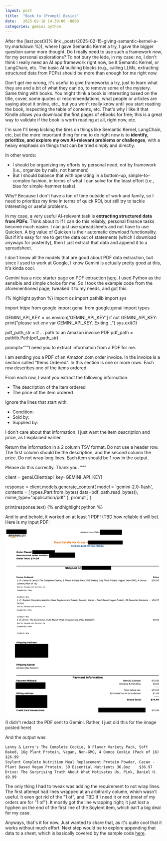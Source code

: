 ```yaml
---
layout: post
title:  "Back to (Prompt) Basics"
date:   2025-02-16 14:30:00 -0800
categories: gemini python
---
```

After the [last post]({% link _posts/2025-02-15-giving-semantic-kernel-a-try.markdown %}), where
I gave Semantic Kernel a try, I gave the bigger question some more thought. Do I really need to use
such a framework now, for my personal explorations? To
not bury the lede, in my case: no, I don't think I really need an AI app framework right now, be it
Semantic Kernel, or LangChain, etc. The basic AI building blocks (e.g., calling LLMs, extracting structured data
from PDFs) should be more than enough for me right now.

Don't get me wrong, it's useful to give frameworks a try, just to learn what they are and a bit of
what they can do, to remove some of the mystery. Same thing with books. You might think a book is interesting based on the title,
cover, some quotes or recommendations, what people or articles are saying about it online, etc., but you won't
really know until you start reading the book, inspecting the table of contents, etc. That's why I like it
that Kindle allows you download the first pages of eBooks for free; this is a great way to validate
if the book is worth reading at all, right now, etc.

I'm sure I'll keep kicking the tires on things like Semantic Kernel, LangChain, etc, but the more
important thing for me to do right now is to **identify, prioritize, and explore my own AI-relevant
problems or challenges**, with a heavy emphasis on things that can be tried simply and directly.

In other words:

* I should be organizing my efforts by personal need, not by framework (i.e., organize by nails, not hammers)
* But I should balance that with operating in a bottom-up, simple-to-complex fashion, in terms of what
  I can solve for the least effort (i.e., bias for simple-hammer tasks)

Why? Because I don't have a ton of time outside of work and family, so I need to prioritize my time
in terms of quick ROI, but still try to tackle interesting or useful problems.

In my case, a very useful AI-relevant task is **extracting structured data from PDFs**. Think about
it: if I can do this reliably, personal finance tasks become much easier. I can just use spreadsheets
and not have to use Quicken. A big value of Quicken is their automatic download functionality. But
if it's easy for me to get the data out of statements (which I download anyways for posterity),
then I just extract that data and append it to a spreadsheet.

I don't know all the models that are good about PDF data extraction, but since I used to work at
Google, I know Gemini is actually pretty good at this, it's kinda cool.

Gemini has a nice starter page on PDF extraction [here](https://ai.google.dev/gemini-api/docs/document-processing?lang=python).
I used Python as the sensible and simple choice for me. So I took the example code from the
aforementioned page, tweaked it to my needs, and got this:

{% highlight python %}
import os
import pathlib
import sys

import httpx
from google import genai
from google.genai import types

GEMINI_API_KEY = os.environ['GEMINI_API_KEY']
if not GEMINI_API_KEY:
    print("please set env var GEMINI_API_KEY. Exiting...")
    sys.exit(1)

pdf_path_str = # ... path to an Amazon invoice PDF
pdf_path = pathlib.Path(pdf_path_str)

prompt="""I need you to extract information from a PDF for me.

I am sending you a PDF of an Amazon.com order invoice. In the invoice is a section called
"Items Ordered". In this section is one or more rows. Each row describes one of the items ordered.

From each row, I want you extract the following information:
 * The description of the item ordered
 * The price of the item ordered

 Ignore the lines that start with:
  * Condition:
  * Sold by:
  * Supplied by:

I don't care about that information. I just want the item description and price, as I explained earlier.

Return the information in a 2 column TSV format. Do not use a header row. The first column should
be the description, and the second column the price. Do not wrap long lines. Each item should be
1 row in the output.

Please do this correctly. Thank you.
"""

client = genai.Client(api_key=GEMINI_API_KEY)

response = client.models.generate_content(
    model = 'gemini-2.0-flash',
    contents = [
        types.Part.from_bytes(
            data=pdf_path.read_bytes(),
            mime_type="application/pdf"
        ),
        prompt
    ]
)

print(response.text)
{% endhighlight python %}

And lo and behold, it worked on at least 1 PDF! (TBD how reliable it will be). Here is my input PDF:

![Amazon Invoice PDF](/images/2025-02-16-amazon-invoice.png)

(I didn't redact the PDF sent to Gemini. Rather, I just did this for the image posted here)

And the output was:

```
Lenny & Larry's The Complete Cookie, 8 Flavor Variety Pack, Soft Baked, 16g Plant Protein, Vegan, Non-GMO, 4 Ounce Cookie (Pack of 16)	$26.99
Soylent Complete Nutrition Meal Replacement Protein Powder, Cacao - Plant Based Vegan Protein, 39 Essential Nutrients 36.8oz	$36.97
Drive: The Surprising Truth About What Motivates Us, Pink, Daniel H.	$9.99
```

The only thing I had to tweak was adding the requirement to not wrap lines. The first attempt had
lines wrapped at an arbitrarily column, which wasn't useful. It even got rid of the "1 of", and TBD
if I need it or not (most of my orders are for "1 of"). It mostly got the line wrapping right; it
just lost a hyphen on the end of the first line of the Soylent item, which isn't a big deal for my case.

Anyways, that's it for now. Just wanted to share that, as it's quite cool that it works without
much effort. Next step would be to explore appending that data to a sheet, which is basically
covered by the sample code [here](https://developers.google.com/sheets/api/guides/values#append_values).